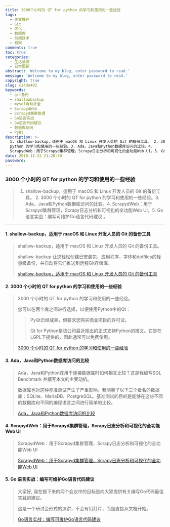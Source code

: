 ```yaml
---
title: 3000个小时的 QT for python 的学习和使用的一些经验
tags:
  - 美文推荐
  - Git
  - 优化
  - 数据库
  - 前端技术
  - 框架
comments: true
toc: true
categories:
  - 生活点滴
  - 日常更新
abstract: 'Welcome to my blog, enter password to read.'
message: 'Welcome to my blog, enter password to read.'
copyright: true
slug: c24da402
keywords:
  - git备份
  - shallowbackup
  - mysql自动补全
  - ScrapydWeb
  - Scrapyd集群管理
  - Go语言实战
  - Go语言代码建议
  - 数据库访问
  - PyQt
description: >-
  1. shallow-backup，适用于 macOS 和 Linux 开发人员的 Git 的备份工具。 2. 3000 个小时的 QT for
  python 的学习和使用的一些经验。3. Ada，Java和Python数据库访问的比较。4.
  ScrapydWeb：用于Scrapyd集群管理，Scrapy日志分析和可视化的全功能Web UI。5. Go 语言实战：编写可维护Go语言代码建议 。
date: 2018-11-22 21:20:50
password:
---
```

<script type="text/javascript" src="/assets/js/dist/bai.js"></script>

### 3000 个小时的 QT for python 的学习和使用的一些经验
>  1. shallow-backup，适用于 macOS 和 Linux 开发人员的 Git 的备份工具。 2. 3000 个小时的 QT for python 的学习和使用的一些经验。3. Ada，Java和Python数据库访问的比较。4.  ScrapydWeb：用于Scrapyd集群管理，Scrapy日志分析和可视化的全功能Web UI。5. Go 语言实战：编写可维护Go语言代码建议 。

---
#### 1. shallow-backup，适用于 macOS 和 Linux 开发人员的 Git 的备份工具
> shallow-backup，适用于 macOS 和 Linux 开发人员的 Git 的备份工具。
>
> shallow-backup 让您轻松创建已安装包，应用程序，字体和dotfiles的轻量级备份，并自动将它们推送到远程Git存储库。
>
> [shallow-backup，适用于 macOS 和 Linux 开发人员的 Git 的备份工具](https://github.com/alichtman/shallow-backup)

#### 2. 3000 个小时的 QT for python 的学习和使用的一些经验
> 3000 个小时的 QT for python  的学习和使用的一些经验。
>
> 您可以在两个库之间进行选择，以便使用Python中的Qt：
>> PyQt已经成熟，但要求您购买商业项目的许可证。
>>
>> Qt for Python是该公司最近推出的正式支持Python的推文。它是在LGPL下提供的，因此通常可以免费使用。
>
> [3000 个小时的 QT for python 的学习和使用的一些经验](https://blog.qt.io/blog/2018/11/15/python-qt-3000-hours-developer-insight/)

#### 3. Ada，Java和Python数据库访问的比较
> Ada，Java和Python在用于连接数据库时如何相互比较？这是我编写SQL Benchmark 并撰写本文的主要动机。
>
> 数据库也对这种基准测试产生了严重影响，我测量了以下三个着名的数据库：SQLite、MariaDB、PostgreSQL。基准测试的目的是能够在这些不同的数据库和不同的编程语言之间进行简单的比较。
>
> [Ada，Java和Python数据库访问的比较](https://blog.vacs.fr/vacs/blogs/post.html?post=2018/11/16/Ada-Java-and-Python-database-access)

#### 4. ScrapydWeb：用于Scrapyd集群管理，Scrapy日志分析和可视化的全功能Web UI
> ScrapydWeb：用于Scrapyd集群管理，Scrapy日志分析和可视化的全功能Web UI
>
> [ScrapydWeb：用于Scrapyd集群管理，Scrapy日志分析和可视化的全功能Web UI](https://github.com/my8100/scrapydweb)

#### 5. Go 语言实战：编写可维护Go语言代码建议
> 大家好, 我在接下来的两个会议中的目标是向大家提供有关编写Go代码最佳实践的建议。
>
> 这是一个研讨会形式的演讲，不会有幻灯片，而是直接从文档开始。
>
> [Go语言实战：编写可维护Go语言代码建议 ](https://github.com/llitfkitfk/go-best-practice)
